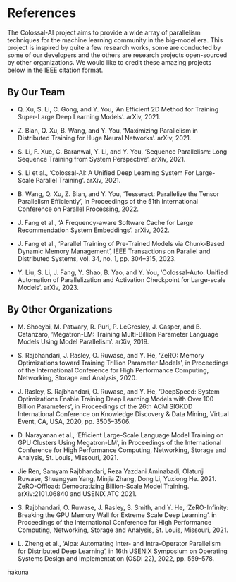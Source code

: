 # References

The Colossal-AI project aims to provide a wide array of parallelism techniques for the machine learning community in the big-model era. This project is inspired by quite a few research works, some are conducted by some of our developers and the others are research projects open-sourced by other organizations. We would like to credit these amazing projects below in the IEEE citation format.

## By Our Team

- Q. Xu, S. Li, C. Gong, and Y. You, ‘An Efficient 2D Method for Training Super-Large Deep Learning Models’. arXiv, 2021.

- Z. Bian, Q. Xu, B. Wang, and Y. You, ‘Maximizing Parallelism in Distributed Training for Huge Neural Networks’. arXiv, 2021.

- S. Li, F. Xue, C. Baranwal, Y. Li, and Y. You, ‘Sequence Parallelism: Long Sequence Training from System Perspective’. arXiv, 2021.

- S. Li et al., ‘Colossal-AI: A Unified Deep Learning System For Large-Scale Parallel Training’. arXiv, 2021.

- B. Wang, Q. Xu, Z. Bian, and Y. You, ‘Tesseract: Parallelize the Tensor Parallelism Efficiently’, in Proceedings of the 51th International Conference on Parallel Processing, 2022.

- J. Fang et al., ‘A Frequency-aware Software Cache for Large Recommendation System Embeddings’. arXiv, 2022.

- J. Fang et al., ‘Parallel Training of Pre-Trained Models via Chunk-Based Dynamic Memory Management’, IEEE Transactions on Parallel and Distributed Systems, vol. 34, no. 1, pp. 304–315, 2023.

- Y. Liu, S. Li, J. Fang, Y. Shao, B. Yao, and Y. You, ‘Colossal-Auto: Unified Automation of Parallelization and Activation Checkpoint for Large-scale Models’. arXiv, 2023.


## By Other Organizations

- M. Shoeybi, M. Patwary, R. Puri, P. LeGresley, J. Casper, and B. Catanzaro, ‘Megatron-LM: Training Multi-Billion Parameter Language Models Using Model Parallelism’. arXiv, 2019.

- S. Rajbhandari, J. Rasley, O. Ruwase, and Y. He, ‘ZeRO: Memory Optimizations toward Training Trillion Parameter Models’, in Proceedings of the International Conference for High Performance Computing, Networking, Storage and Analysis, 2020.

- J. Rasley, S. Rajbhandari, O. Ruwase, and Y. He, ‘DeepSpeed: System Optimizations Enable Training Deep Learning Models with Over 100 Billion Parameters’, in Proceedings of the 26th ACM SIGKDD International Conference on Knowledge Discovery & Data Mining, Virtual Event, CA, USA, 2020, pp. 3505–3506.

- D. Narayanan et al., ‘Efficient Large-Scale Language Model Training on GPU Clusters Using Megatron-LM’, in Proceedings of the International Conference for High Performance Computing, Networking, Storage and Analysis, St. Louis, Missouri, 2021.

- Jie Ren, Samyam Rajbhandari, Reza Yazdani Aminabadi, Olatunji Ruwase, Shuangyan Yang, Minjia Zhang, Dong Li, Yuxiong He. 2021. ZeRO-Offload: Democratizing Billion-Scale Model Training. arXiv:2101.06840 and USENIX ATC 2021.

- S. Rajbhandari, O. Ruwase, J. Rasley, S. Smith, and Y. He, ‘ZeRO-Infinity: Breaking the GPU Memory Wall for Extreme Scale Deep Learning’. in Proceedings of the International Conference for High Performance Computing, Networking, Storage and Analysis, St. Louis, Missouri, 2021.

- L. Zheng et al., ‘Alpa: Automating Inter- and Intra-Operator Parallelism for Distributed Deep Learning’, in 16th USENIX Symposium on Operating Systems Design and Implementation (OSDI 22), 2022, pp. 559–578.

hakuna
